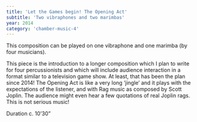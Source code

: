 ```yaml
---
title: 'Let the Games begin! The Opening Act'
subtitle: 'Two vibraphones and two marimbas'
year: 2014
category: 'chamber-music-4'
---
```


This composition can be played on one vibraphone and one marimba (by four musicians).

This piece is the introduction to a longer composition which I plan to write for four percussionists and which will include audience interaction in a format similar to a television game show. At least, that has been the plan since 2014! The Opening Act is like a very long ‘jingle’ and it plays with the expectations of the listener, and with Rag music as composed by Scott Joplin. The audience might even hear a few quotations of real Joplin rags. This is not serious music!

Duration c. 10’30”

